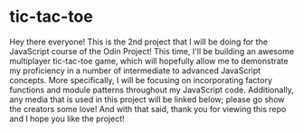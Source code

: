 # tic-tac-toe

Hey there everyone! This is the 2nd project that I will be doing for the JavaScript course of the Odin Project! This time, I'll be building an awesome multiplayer tic-tac-toe game, which will hopefully allow me to demonstrate my proficiency in a number of intermediate to advanced JavaScript concepts. More specifically, I will be focusing on incorporating factory functions and module patterns throughout my JavaScript code. Additionally, any media that is used in this project will be linked below; please go show the creators some love! And with that said, thank you for viewing this repo and I hope you like the project!